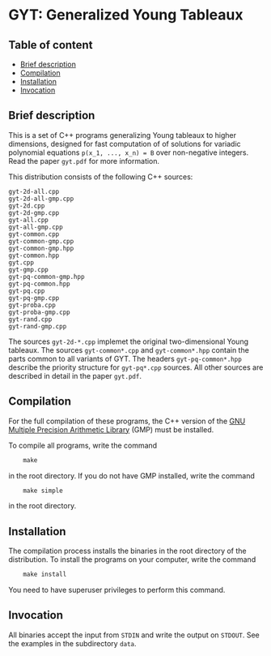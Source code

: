 # GYT: Generalized Young Tableaux

## Table of content

* [Brief description](#brief-description)
* [Compilation](#compilation)
* [Installation](#installation)
* [Invocation](#invocation)

## Brief description

This is a set of C++ programs generalizing Young tableaux to higher
dimensions, designed for fast computation of of solutions for variadic
polynomial equations `p(x_1, ..., x_n) = B` over non-negative
integers. Read the paper `gyt.pdf` for more information.

This distribution consists of the following C++ sources:

    gyt-2d-all.cpp
    gyt-2d-all-gmp.cpp
    gyt-2d.cpp
    gyt-2d-gmp.cpp
    gyt-all.cpp
    gyt-all-gmp.cpp
    gyt-common.cpp
    gyt-common-gmp.cpp
    gyt-common-gmp.hpp
    gyt-common.hpp
    gyt.cpp
    gyt-gmp.cpp
    gyt-pq-common-gmp.hpp
    gyt-pq-common.hpp
    gyt-pq.cpp
    gyt-pq-gmp.cpp
    gyt-proba.cpp
    gyt-proba-gmp.cpp
    gyt-rand.cpp
    gyt-rand-gmp.cpp

The sources `gyt-2d-*.cpp` implemet the original two-dimensional Young
tableaux. The sources `gyt-common*.cpp` and `gyt-common*.hpp` contain
the parts common to all variants of GYT. The headers
`gyt-pq-common*.hpp` describe the priority structure for `gyt-pq*.cpp`
sources. All other sources are described in detail in the paper
`gyt.pdf`.

## Compilation

For the full compilation of these programs, the C++ version of the
[GNU Multiple Precision Arithmetic Library](https://gmplib.org/) (GMP)
must be installed.

To compile all programs, write the command
```Makefile
    make
```
in the root directory. If you do not have GMP installed, write the
command
```Makefile
    make simple
```
in the root directory.

## Installation

The compilation process installs the binaries in the root directory of
the distribution. To install the programs on your computer, write the
command
```Makefile
    make install
```
You need to have superuser privileges to perform this command.

## Invocation

All binaries accept the input from `STDIN` and write the output on
`STDOUT`. See the examples in the subdirectory `data`.
